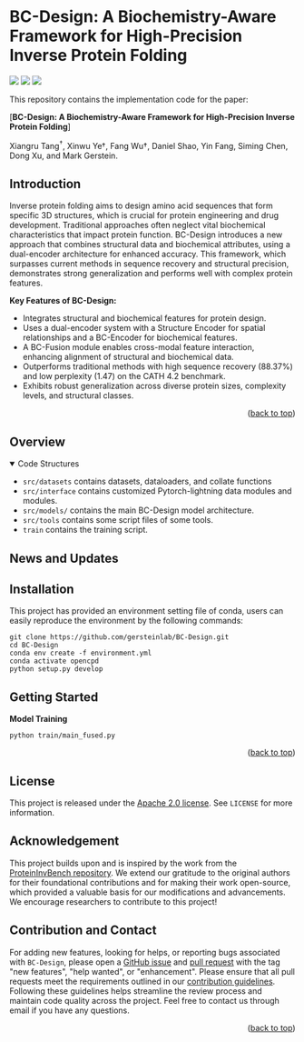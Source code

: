 # BC-Design: A Biochemistry-Aware Framework for High-Precision Inverse Protein Folding
<p align="left">
<a href="https://github.com/gersteinlab/BC-Design/blob/public-release/LICENSE" alt="license">
    <img src="https://img.shields.io/badge/license-Apache--2.0-%23002FA7" /></a>
<a href="https://github.com/gersteinlab/BC-Design/issues" alt="docs">
    <img src="https://img.shields.io/github/issues-raw/gersteinlab/BC-Design?color=%23FF9600" /></a>
<a href="https://img.shields.io/github/stars/gersteinlab/BC-Design/" alt="arXiv">
    <img src="https://img.shields.io/github/stars/gersteinlab/BC-Design" /></a>
</p>

<!-- [📘Documentation](https://openstl.readthedocs.io/en/latest/) |
[🛠️Installation](docs/en/install.md) |
[🚀Model Zoo](docs/en/model_zoos/video_benchmarks.md) |
[🆕News](docs/en/changelog.md) -->

This repository contains the implementation code for the paper:

[**BC-Design: A Biochemistry-Aware Framework for High-Precision Inverse Protein Folding**]

Xiangru Tang<sup>†</sup>, Xinwu Ye</sup>†</sup>, Fang Wu</sup>†</sup>, Daniel Shao, Yin Fang, Siming Chen, Dong Xu, and Mark Gerstein.

## Introduction

Inverse protein folding aims to design amino acid sequences that form specific 3D structures, which is crucial for protein engineering and drug development. Traditional approaches often neglect vital biochemical characteristics that impact protein function. BC-Design introduces a new approach that combines structural data and biochemical attributes, using a dual-encoder architecture for enhanced accuracy. This framework, which surpasses current methods in sequence recovery and structural precision, demonstrates strong generalization and performs well with complex protein features.

**Key Features of BC-Design:**
  - Integrates structural and biochemical features for protein design.
  - Uses a dual-encoder system with a Structure Encoder for spatial relationships and a BC-Encoder for biochemical features.
  - A BC-Fusion module enables cross-modal feature interaction, enhancing alignment of structural and biochemical data.
  - Outperforms traditional methods with high sequence recovery (88.37%) and low perplexity (1.47) on the CATH 4.2 benchmark.
  - Exhibits robust generalization across diverse protein sizes, complexity levels, and structural classes.

<p align="right">(<a href="#top">back to top</a>)</p>

## Overview

<details open>
<summary>Code Structures</summary>

- `src/datasets` contains datasets, dataloaders, and collate functions
- `src/interface` contains customized Pytorch-lightning data modules and modules.
- `src/models/` contains the main BC-Design model architecture.
- `src/tools` contains some script files of some tools.
- `train` contains the training script.

</details>

## News and Updates

## Installation

This project has provided an environment setting file of conda, users can easily reproduce the environment by the following commands:

```shell
git clone https://github.com/gersteinlab/BC-Design.git
cd BC-Design
conda env create -f environment.yml
conda activate opencpd
python setup.py develop
```

## Getting Started

<!-- **Obtaining Dataset**

The processed datasets could be found in the [releases](https://github.com/A4Bio/ProteinInvBench/releases/tag/dataset_release).  -->

**Model Training**

```shell
python train/main_fused.py
```

<p align="right">(<a href="#top">back to top</a>)</p>

## License

This project is released under the [Apache 2.0 license](LICENSE). See `LICENSE` for more information.

## Acknowledgement

This project builds upon and is inspired by the work from the [ProteinInvBench repository](https://github.com/A4Bio/ProteinInvBench). We extend our gratitude to the original authors for their foundational contributions and for making their work open-source, which provided a valuable basis for our modifications and advancements. We encourage researchers to contribute to this project!

<!-- ## Citation -->


## Contribution and Contact

For adding new features, looking for helps, or reporting bugs associated with `BC-Design`, please open a [GitHub issue](https://github.com/gersteinlab/BC-Design/issues) and [pull request](https://github.com/gersteinlab/BC-Design/pulls) with the tag "new features", "help wanted", or "enhancement". Please ensure that all pull requests meet the requirements outlined in our [contribution guidelines](https://github.com/gersteinlab/BC-Design/blob/public-release/CONTRIBUTING.md). Following these guidelines helps streamline the review process and maintain code quality across the project.
Feel free to contact us through email if you have any questions.


<p align="right">(<a href="#top">back to top</a>)</p>
